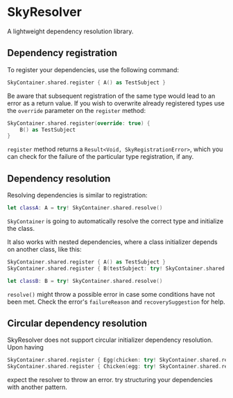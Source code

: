 # SkyResolver
A lightweight dependency resolution library.

## Dependency registration
To register your dependencies, use the following command:
``` swift
SkyContainer.shared.register { A() as TestSubject }
```

Be aware that subsequent registration of the same type would lead to an error as a return value. If you wish to overwrite already registered types use the `override` parameter on the `register` method:
``` swift
SkyContainer.shared.register(override: true) {
    B() as TestSubject
}
```

`register` method returns a `Result<Void, SkyRegistrationError>`, which you can check for the failure of the particular type registration, if any.

## Dependency resolution
Resolving dependencies is similar to registration:
``` swift
let classA: A = try! SkyContainer.shared.resolve()
```

`SkyContainer` is going to automatically resolve the correct type and initialize the class.

It also works with nested dependencies, where a class initializer depends on another class, like this:
``` swift
SkyContainer.shared.register { A() as TestSubject }
SkyContainer.shared.register { B(testSubject: try! SkyContainer.shared.resolve()) }

let classB: B = try! SkyContainer.shared.resolve()
```

`resolve()` might throw a possible error in case some conditions have not been met. Check the error's `failureReason` and `recoverySuggestion` for help.

## Circular dependency resolution
SkyResolver does not support circular initializer dependency resolution. Upon having 
``` swift
SkyContainer.shared.register { Egg(chicken: try! SkyContainer.shared.resolve()) }
SkyContainer.shared.register { Chicken(egg: try! SkyContainer.shared.resolve()) }
```
expect the resolver to throw an error. try structuring your dependencies with another pattern.
